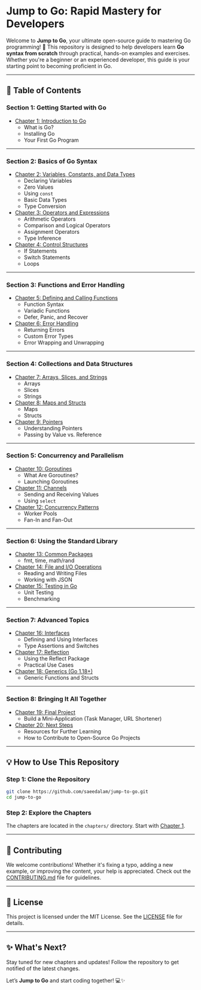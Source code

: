 # **Jump to Go: Rapid Mastery for Developers**

Welcome to **Jump to Go**, your ultimate open-source guide to mastering Go programming! 🚀 This repository is designed to help developers learn **Go syntax from scratch** through practical, hands-on examples and exercises. Whether you're a beginner or an experienced developer, this guide is your starting point to becoming proficient in Go.

---

## **📘 Table of Contents**

### **Section 1: Getting Started with Go**

- [Chapter 1: Introduction to Go](./chapters/Chapter-1-introduction-to-go.md)
  - What is Go?
  - Installing Go
  - Your First Go Program

---

### **Section 2: Basics of Go Syntax**

- [Chapter 2: Variables, Constants, and Data Types](./chapters/Chapter-2-Variables-Constants-and-Data-Types.md)
  - Declaring Variables
  - Zero Values
  - Using `const`
  - Basic Data Types
  - Type Conversion
- [Chapter 3: Operators and Expressions](./chapters/Chapter-3-Operators-and-Expressions.md)
  - Arithmetic Operators
  - Comparison and Logical Operators
  - Assignment Operators
  - Type Inference
- [Chapter 4: Control Structures](./chapters/Chapter-4-Control-Structures.md)
  - If Statements
  - Switch Statements
  - Loops

---

### **Section 3: Functions and Error Handling**

- [Chapter 5: Defining and Calling Functions](./chapters/Chapter-5-Functions.md)
  - Function Syntax
  - Variadic Functions
  - Defer, Panic, and Recover
- [Chapter 6: Error Handling](./chapters/Chapter-6-Error-Handling.md)
  - Returning Errors
  - Custom Error Types
  - Error Wrapping and Unwrapping

---

### **Section 4: Collections and Data Structures**

- [Chapter 7: Arrays, Slices, and Strings](./chapters/Chapter-7-Arrays-Slices-Strings.md)
  - Arrays
  - Slices
  - Strings
- [Chapter 8: Maps and Structs](./chapters/Chapter-8-Maps-and-Structs.md)
  - Maps
  - Structs
- [Chapter 9: Pointers](./chapters/Chapter-9-Pointers.md)
  - Understanding Pointers
  - Passing by Value vs. Reference

---

### **Section 5: Concurrency and Parallelism**

- [Chapter 10: Goroutines](./chapters/Chapter-10-Goroutines.md)
  - What Are Goroutines?
  - Launching Goroutines
- [Chapter 11: Channels](./chapters/Chapter-11-Channels.md)
  - Sending and Receiving Values
  - Using `select`
- [Chapter 12: Concurrency Patterns](./chapters/Chapter-12-Concurrency-Patterns.md)
  - Worker Pools
  - Fan-In and Fan-Out

---

### **Section 6: Using the Standard Library**

- [Chapter 13: Common Packages](./chapters/Chapter-13-Common-Packages.md)
  - fmt, time, math/rand
- [Chapter 14: File and I/O Operations](./chapters/Chapter-14-File-IO.md)
  - Reading and Writing Files
  - Working with JSON
- [Chapter 15: Testing in Go](./chapters/Chapter-15-Testing.md)
  - Unit Testing
  - Benchmarking

---

### **Section 7: Advanced Topics**

- [Chapter 16: Interfaces](./chapters/Chapter-16-Interfaces.md)
  - Defining and Using Interfaces
  - Type Assertions and Switches
- [Chapter 17: Reflection](./chapters/Chapter-17-Reflection.md)
  - Using the Reflect Package
  - Practical Use Cases
- [Chapter 18: Generics (Go 1.18+)](./chapters/Chapter-18-Generics.md)
  - Generic Functions and Structs

---

### **Section 8: Bringing It All Together**

- [Chapter 19: Final Project](./chapters/Chapter-19-Final-Project.md)
  - Build a Mini-Application (Task Manager, URL Shortener)
- [Chapter 20: Next Steps](./chapters/Chapter-20-Next-Steps.md)
  - Resources for Further Learning
  - How to Contribute to Open-Source Go Projects

---

## **💡 How to Use This Repository**

### Step 1: Clone the Repository

```bash
git clone https://github.com/saeedalam/jump-to-go.git
cd jump-to-go
```

### Step 2: Explore the Chapters

The chapters are located in the `chapters/` directory. Start with [Chapter 1](./chapters/Chapter-1-introduction-to-go.md).

---

## **🌟 Contributing**

We welcome contributions! Whether it's fixing a typo, adding a new example, or improving the content, your help is appreciated. Check out the [CONTRIBUTING.md](./CONTRIBUTING.md) file for guidelines.

---

## **🔗 License**

This project is licensed under the MIT License. See the [LICENSE](./LICENSE) file for details.

---

## **✨ What's Next?**

Stay tuned for new chapters and updates! Follow the repository to get notified of the latest changes.

Let’s **Jump to Go** and start coding together! 💻✨
